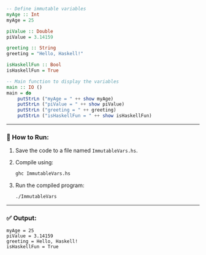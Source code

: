 ```haskell
-- Define immutable variables
myAge :: Int
myAge = 25

piValue :: Double
piValue = 3.14159

greeting :: String
greeting = "Hello, Haskell!"

isHaskellFun :: Bool
isHaskellFun = True

-- Main function to display the variables
main :: IO ()
main = do
    putStrLn ("myAge = " ++ show myAge)
    putStrLn ("piValue = " ++ show piValue)
    putStrLn ("greeting = " ++ greeting)
    putStrLn ("isHaskellFun = " ++ show isHaskellFun)
```

---

### 🔧 How to Run:

1. Save the code to a file named `ImmutableVars.hs`.
2. Compile using:

   ```bash
   ghc ImmutableVars.hs
   ```
3. Run the compiled program:

   ```bash
   ./ImmutableVars
   ```

---

### ✅ Output:

```
myAge = 25
piValue = 3.14159
greeting = Hello, Haskell!
isHaskellFun = True
```

